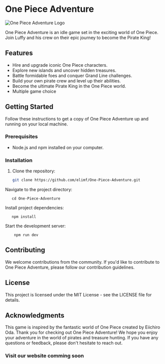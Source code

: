 # One Piece Adventure

![One Piece Adventure Logo](link_to_your_logo.png)

One Piece Adventure is an idle game set in the exciting world of One Piece. Join Luffy and his crew on their epic journey to become the Pirate King!

## Features

- Hire and upgrade iconic One Piece characters.
- Explore new islands and uncover hidden treasures.
- Battle formidable foes and conquer Grand Line challenges.
- Build your own pirate crew and level up their abilities.
- Become the ultimate Pirate King in the One Piece world.
- Multiple game choice

## Getting Started

Follow these instructions to get a copy of One Piece Adventure up and running on your local machine.

### Prerequisites

- Node.js and npm installed on your computer.

### Installation

1. Clone the repository:

   ```bash
   git clone https://github.com/elimf/One-Piece-Adventure.git

Navigate to the project directory:

 ```
    cd One-Piece-Adventure
``` 
    
Install project dependencies:
 ```
    npm install
``` 

Start the development server:

```
    npm run dev 
 ```



## Contributing
We welcome contributions from the community. If you'd like to contribute to One Piece Adventure, please follow our contribution guidelines.

## License
This project is licensed under the MIT License - see the LICENSE file for details.

## Acknowledgments
This game is inspired by the fantastic world of One Piece created by Eiichiro Oda.
Thank you for checking out One Piece Adventure! We hope you enjoy your adventure in the world of pirates and treasure hunting. If you have any questions or feedback, please don't hesitate to reach out.

### Visit our website comming soon